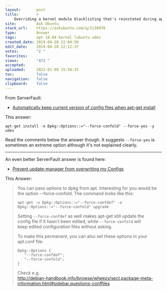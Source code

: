 ```yaml
---
layout:       post
title:        >
    Overriding a kernel module blacklisting that's reinstated during apt full-upgrade
site:         Ask Ubuntu
stack_url:    https://askubuntu.com/q/1138978
type:         Answer
tags:         apt 18.04 kernel lubuntu udev
created_date: 2019-04-28 22:04:50
edit_date:    2019-04-28 22:12:37
votes:        "2 "
favorites:    
views:        "471 "
accepted:     
uploaded:     2022-01-09 15:58:35
toc:          false
navigation:   false
clipboard:    false
---
```


From ServerFault:

- [Automatically keep current version of config files when apt-get install][1]

This answer:

``` 
apt-get install -o Dpkg::Options::="--force-confold" --force-yes -y udev

```

Read the comments below the answer though. It suggests `--force-yes` is sometimes an extreme option although it's not explained clearly.


----------

An even better ServerFault answer is found here:

- [Prevent update-manager from overwriting my Configs][2]

This Answer:

> You can pass options to dpkg from apt. Interesting for you would be  
> the option --force-confold. The command looks like this:  
>   
>     apt-get -o Dpkg::Options::="--force-confdef" -o Dpkg::Options::="--force-confold" upgrade  
>   
> Setting `--force-confdef` as well makes apt-get still update the  
> config file if it hasn't been edited, while `--force-confold` will  
> keep edited configuration files without asking.  
>   
> To make this permanent, you can also set these options in your  
> apt.conf file:  
>   
>     Dpkg::Options {  
>        "--force-confdef";  
>        "--force-confold";  
>     }  
>   
> Check e.g.  
> http://debian-handbook.info/browse/wheezy/sect.package-meta-information.html#sidebar.questions-conffiles  


  [1]: https://serverfault.com/questions/259226/automatically-keep-current-version-of-config-files-when-apt-get-install
  [2]: https://serverfault.com/questions/557979/prevent-update-manager-from-overwriting-my-configs
